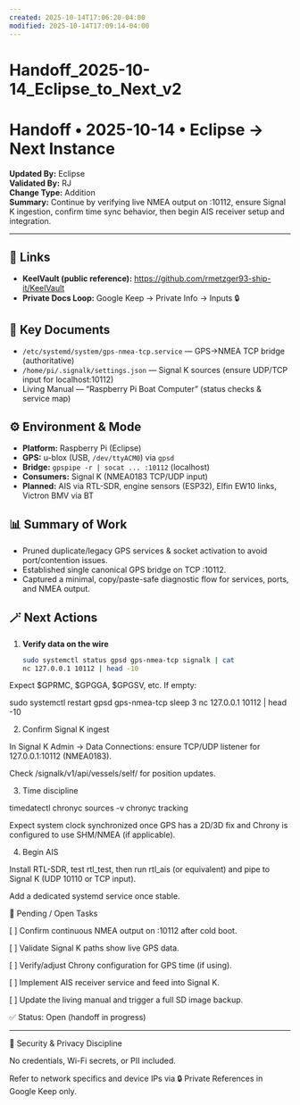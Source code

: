 ```yaml
---
created: 2025-10-14T17:06:20-04:00
modified: 2025-10-14T17:09:14-04:00
---
```


# Handoff_2025-10-14_Eclipse_to_Next_v2

# Handoff • 2025-10-14 • Eclipse → Next Instance  
**Updated By:** Eclipse  
**Validated By:** RJ  
**Change Type:** Addition  
**Summary:** Continue by verifying live NMEA output on :10112, ensure Signal K ingestion, confirm time sync behavior, then begin AIS receiver setup and integration.

---

## 🔗 Links  
- **KeelVault (public reference):** https://github.com/rmetzger93-ship-it/KeelVault  
- **Private Docs Loop:** Google Keep → Private Info → Inputs 🔒

## 📘 Key Documents  
- `/etc/systemd/system/gps-nmea-tcp.service` — GPS→NMEA TCP bridge (authoritative)  
- `/home/pi/.signalk/settings.json` — Signal K sources (ensure UDP/TCP input for localhost:10112)  
- Living Manual — “Raspberry Pi Boat Computer” (status checks & service map)

## ⚙️ Environment & Mode  
- **Platform:** Raspberry Pi (Eclipse)  
- **GPS:** u-blox (USB, `/dev/ttyACM0`) via `gpsd`  
- **Bridge:** `gpspipe -r | socat ... :10112` (localhost)  
- **Consumers:** Signal K (NMEA0183 TCP/UDP input)  
- **Planned:** AIS via RTL-SDR, engine sensors (ESP32), Elfin EW10 links, Victron BMV via BT

## 📊 Summary of Work  
- Pruned duplicate/legacy GPS services & socket activation to avoid port/contention issues.  
- Established single canonical GPS bridge on TCP :10112.  
- Captured a minimal, copy/paste-safe diagnostic flow for services, ports, and NMEA output.

## 🪄 Next Actions  
1. **Verify data on the wire**
   ```bash
   sudo systemctl status gpsd gps-nmea-tcp signalk | cat
   nc 127.0.0.1 10112 | head -10
Expect $GPRMC, $GPGGA, $GPGSV, etc. If empty:


sudo systemctl restart gpsd gps-nmea-tcp
sleep 3
nc 127.0.0.1 10112 | head -10

2. Confirm Signal K ingest

In Signal K Admin → Data Connections: ensure TCP/UDP listener for 127.0.0.1:10112 (NMEA0183).

Check /signalk/v1/api/vessels/self/ for position updates.



3. Time discipline

timedatectl
chronyc sources -v
chronyc tracking

Expect system clock synchronized once GPS has a 2D/3D fix and Chrony is configured to use SHM/NMEA (if applicable).



4. Begin AIS

Install RTL-SDR, test rtl_test, then run rtl_ais (or equivalent) and pipe to Signal K (UDP 10110 or TCP input).

Add a dedicated systemd service once stable.




🧩 Pending / Open Tasks

[ ] Confirm continuous NMEA output on :10112 after cold boot.

[ ] Validate Signal K paths show live GPS data.

[ ] Verify/adjust Chrony configuration for GPS time (if using).

[ ] Implement AIS receiver service and feed into Signal K.

[ ] Update the living manual and trigger a full SD image backup.


✅ Status: Open (handoff in progress)


---

🔐 Security & Privacy Discipline

No credentials, Wi-Fi secrets, or PII included.

Refer to network specifics and device IPs via 🔒 Private References in Google Keep only.
